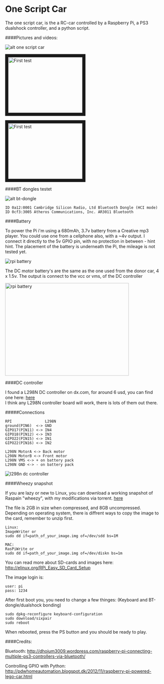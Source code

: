 One Script Car
=======

The one script car, is the a RC-car controlled by a Raspberry Pi, a PS3 dualshock controller, and a python script.

####Pictures and videos:

![alt one script car](https://raw.github.com/iobear/rpi-car/master/pictures/one_script_car_v1.jpg)

<a href="http://www.youtube.com/watch?feature=player_embedded&v=f1-Kq_kkoo0
" target="_blank"><img src="http://img.youtube.com/vi/f1-Kq_kkoo0/0.jpg" 
alt="First test" width="240" height="180" border="10" /></a>

<a href="http://www.youtube.com/watch?feature=player_embedded&v=9JCLskjOuQo
" target="_blank"><img src="http://img.youtube.com/vi/9JCLskjOuQo/0.jpg" 
alt="First test" width="240" height="180" border="10" /></a>


####BT dongles testet

![alt bt-dongle](https://raw.github.com/iobear/rpi-car/master/pictures/bt-dongle.jpg)

```
ID 0a12:0001 Cambridge Silicon Radio, Ltd Bluetooth Dongle (HCI mode)
ID 0cf3:3005 Atheros Communications, Inc. AR3011 Bluetooth
```

####Battery

To power the Pi i'm using a 680mAh, 3.7v battery from a Creative mp3 player. You could use one from a cellphone also, with a ~4v output.
I connect it directly to the 5v GPIO pin, with no protection in between - hint hint. 
The placement of the battery is underneath the Pi, the mileage is not tested yet.

<img src="https://raw.github.com/iobear/rpi-car/master/pictures/rpi_battery.jpg" alt="rpi battery">

The DC motor battery's are the same as the one used from the donor car, 4 x 1.5v.
 The output is connect to the vcc or vms, of the DC controller

<img src="https://raw.github.com/iobear/rpi-car/master/pictures/dc_motor_battery.jpg" alt="rpi battery" height="300" width="400">


####DC controller

I found a L298N DC controller on dx.com, for around 6 usd, you can find one here:
<a href="http://dx.com/p/l298n-stepper-motor-driver-controller-board-for-arduino-120542">here</a>
<br /> I think any L298N controller board will work, there is lots of them out there.

#####Connections

```
RPI               L298N
ground(PIN6)  <-> GND
GIPO17(PIN11) <-> IN4
GIPO18(PIN12) <-> IN3
GIPO22(PIN15) <-> IN1
GIPO22(PIN16) <-> IN2

L298N MotorA <-> Back motor
L298N MotorB <-> Front motor
L298N VMS <-> + on battery pack
L298N GND <-> - on battery pack

```

<img src="https://raw.github.com/iobear/rpi-car/master/pictures/l298n_dc_controller.jpg" alt="l298n dc controller"> 



####Wheezy snapshot

If you are lazy or new to Linux, you can download a working snapshot of Raspain "wheezy", with my modifications via torrent.
<a href="https://raw.github.com/iobear/rpi-car/master/one-script-car/wheezy-one_script_car_oct16.zip.torrent">here</a>

The file is 2GB in size when compressed, and 8GB uncompressed. 
 Depending on operating system, there is diffrent ways to copy the image to the card, remember to unzip first.

```
Linux:
ImageWriter or
sudo dd if=path_of_your_image.img of=/dev/sdd bs=1M

MAC:
RasPiWrite or
sudo dd if=path_of_your_image.img of=/dev/diskn bs=1m
```

You can read more about SD-cards and images here: http://elinux.org/RPi_Easy_SD_Card_Setup

The image login is:

    user: pi
    pass: 1234

After first boot you, you need to change a few thinges: (Keyboard and BT-dongle/dualshock bonding)

```
sudo dpkg-reconfigure keyboard-configuration
sudo download/sixpair
sudo reboot
```

When rebooted, press the PS button and you should be ready to play. 


####Credits:

Bluetooth:
http://dhoium3009.wordpress.com/raspberry-pi-connecting-multiple-ps3-controllers-via-bluetooth/

Controlling GPIO with Python:
http://pdwhomeautomation.blogspot.dk/2012/11/raspberry-pi-powered-lego-car.html

